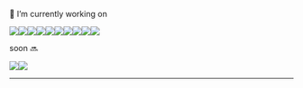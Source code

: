 


<p>💫 I’m currently working on </p>
<div style="display:flex;">
<img src="https://img.shields.io/badge/React-61DAFB?style=flat-square&logo=React&logoColor=000"/>
<img src="https://img.shields.io/badge/redux-764ABC?style=flat-square&logo=redux&logoColor=white"/>
<img src="https://img.shields.io/badge/redux-saga-999999?style=flat-square&logo=redux-saga&logoColor=white"/>

<img src="https://img.shields.io/badge/Javascript-F7DF1E?style=flat-square&logo=javascript&logoColor=333"/>
<img src="https://img.shields.io/badge/css3-1572B6?style=flat-square&logo=css3&logoColor=white"/>
<img src="https://img.shields.io/badge/html5-E34F26?style=flat-square&logo=html5&logoColor=white"/>
<img src="https://img.shields.io/badge/Sass.js-CC6699?style=flat-square&logo=Sass&logoColor=fff"/>
<img src="https://img.shields.io/badge/PostCSS-white?style=flat-square&logo=postcss&logoColor=red"/>
<img src="https://img.shields.io/badge/Ruby-white?style=flat-square&logo=ruby&logoColor=red"/>
<img src="https://img.shields.io/badge/Rails-red?style=flat-square&logo=rubyonrails&logoColor=white"/>
 </div>

  


soon 🔜
<div style="display:flex;">
<img src="https://img.shields.io/badge/Typescript-white?style=flat-square&logo=typescript&logoColor=blue"/>
  <img src="https://img.shields.io/badge/tailwindcss-white?style=flat-square&logo=tailwindcss&logoColor=blue"/>
</div>
<hr>


